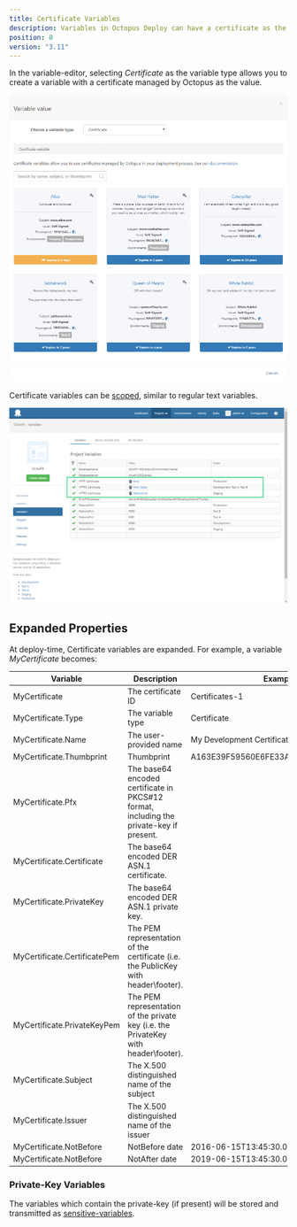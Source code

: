 ```yaml
---
title: Certificate Variables 
description: Variables in Octopus Deploy can have a certificate as the value 
position: 8
version: "3.11"
---
```


In the variable-editor, selecting *Certificate* as the variable type allows you to create a variable with a certificate managed by Octopus as the value.

![](/docs/images/certificates/certificate-variable-select.png "width=500")

Certificate variables can be [scoped](scoping-variables.md), similar to regular text variables.

![](/docs/images/certificates/certificate-variables-scoped.png "width=500")

## Expanded Properties

At deploy-time, Certificate variables are expanded. For example, a variable _MyCertificate_ becomes:

| Variable                        | Description                                            | Example value |
| ----------------------          | ------------------                                     | ------------- |
| MyCertificate                   | The certificate ID                                     | Certificates-1 | 
| MyCertificate.Type              | The variable type                                      | Certificate 
| MyCertificate.Name              | The user-provided name                                 | My Development Certificate 
| MyCertificate.Thumbprint        | Thumbprint                                             | A163E39F59560E6FE33A0299D19124B242D9B37E
| MyCertificate.Pfx               | The base64 encoded certificate in PKCS#12 format, including the private-key if present.  | 
| MyCertificate.Certificate       | The base64 encoded DER ASN.1 certificate.              | 
| MyCertificate.PrivateKey        | The base64 encoded DER ASN.1 private key.              | 
| MyCertificate.CertificatePem    | The PEM representation of the certificate (i.e. the PublicKey with header\footer).  | 
| MyCertificate.PrivateKeyPem     | The PEM representation of the private key (i.e. the PrivateKey with header\footer).  | 
| MyCertificate.Subject           | The X.500 distinguished name of the subject            | 
| MyCertificate.Issuer            | The X.500 distinguished name of the issuer             | 
| MyCertificate.NotBefore         | NotBefore date | 2016-06-15T13:45:30.0000000-07:00
| MyCertificate.NotBefore         | NotAfter date | 2019-06-15T13:45:30.0000000-07:00

### Private-Key Variables

The variables which contain the private-key (if present) will be stored and transmitted as [sensitive-variables](/docs/deploying-applications/variables/sensitive-variables.md).  
